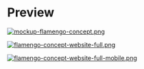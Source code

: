 # Preview
[![mockup-flamengo-concept.png](https://i.postimg.cc/KzsCZCSc/mockup-flamengo-concept.png)](https://postimg.cc/ygcLjQ82)

[![flamengo-concept-website-full.png](https://i.postimg.cc/PrnvdC6v/flamengo-concept-website-full.png)](https://postimg.cc/ThQ393vT)

[![flamengo-concept-website-full-mobile.png](https://i.postimg.cc/rwbvhKVv/flamengo-concept-website-full-mobile.png)](https://postimg.cc/NK6JFGr4)

